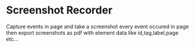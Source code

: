 # Screenshot Recorder

Capture events in page and take a screenshot every event occured in page then export screenshots as pdf with element data like id,tag,label,page etc...